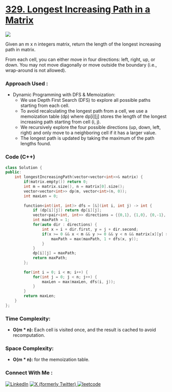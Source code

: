 # [329. Longest Increasing Path in a Matrix](https://leetcode.com/problems/longest-increasing-path-in-a-matrix/description/)

![](https://badgen.net/badge/Level/Hard/red)

Given an m x n integers matrix, return the length of the longest increasing path in matrix.

From each cell, you can either move in four directions: left, right, up, or down. You may not move diagonally or move outside the boundary (i.e., wrap-around is not allowed).

### Approach Used :

-   Dynamic Programming with DFS & Memoization:
    -   We use Depth First Search (DFS) to explore all possible paths starting from each cell.
    -   To avoid recalculating the longest path from a cell, we use a memoization table (dp) where dp[i][j] stores the length of the longest increasing path starting from cell (i, j).
    -   We recursively explore the four possible directions (up, down, left, right) and only move to a neighboring cell if it has a larger value.
    -   The longest path is updated by taking the maximum of the path lengths found.

### Code (C++)

```cpp
class Solution {
public:
    int longestIncreasingPath(vector<vector<int>>& matrix) {
        if(matrix.empty()) return 0;
        int m = matrix.size(), n = matrix[0].size();
        vector<vector<int>> dp(m, vector<int>(n, 0));
        int maxLen = 0;
        
        function<int(int, int)> dfs = [&](int i, int j) -> int {
            if (dp[i][j]) return dp[i][j];
            vector<pair<int, int>> directions = {{0,1}, {1,0}, {0,-1}, {-1,0}};
            int maxPath = 1;
            for(auto dir : directions) {
                int x = i + dir.first, y = j + dir.second;
                if(x >= 0 && x < m && y >= 0 && y < n && matrix[x][y] > matrix[i][j]) {
                    maxPath = max(maxPath, 1 + dfs(x, y));
                }
            }
            dp[i][j] = maxPath;
            return maxPath;
        };
        
        for(int i = 0; i < m; i++) {
            for(int j = 0; j < n; j++) {
                maxLen = max(maxLen, dfs(i, j));
            }
        }
        return maxLen;
    }
};

```

### Time Complexity:
- **O(m * n):** Each cell is visited once, and the result is cached to avoid recomputation.

### Space Complexity:
- **O(m * n):** for the memoization table.


### Connect With Me : 

<a href="https://www.linkedin.com/in/shivam-ray-b4306524a/" target="_blank"><img src="https://img.shields.io/badge/LinkedIn-0077B5?style=for-the-badge&logo=linkedin&logoColor=white" alt="LinkedIn"></a>
<a href="https://x.com/rai_shivam11/" target="_blank"><img src="https://img.shields.io/badge/Twitter-1DA1F2?style=for-the-badge&logo=twitter&logoColor=white" alt="X (formerly Twitter)">
</a>
<a href="https://leetcode.com/u/shrunited0702/" target="_blank"><img src="https://img.shields.io/badge/LeetCode-000000?style=for-the-badge&logo=LeetCode&logoColor=#d16c06" alt="leetcode">
</a>